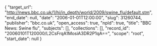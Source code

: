 {
  "target_url": "http://news.bbc.co.uk/1/hi/in_depth/world/2009/swine_flu/default.stm", 
  "end_date": null, 
  "date": "2006-01-01T12:00:00", 
  "slug": 31260744, 
  "publisher": "bbc.co.uk", 
  "open_access": true, 
  "npld": true, 
  "title": "BBC News: Swine flu", 
  "subjects": [], 
  "collections": [], 
  "record_id": "20060101T120000/L2CsFrqA1MosiA3DR2P1qA==", 
  "scope": "root", 
  "start_date": null
}

